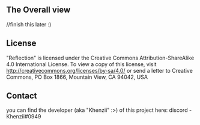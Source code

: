 ## The Overall view
//finish this later :)

## License

"Reflection" is licensed under the Creative Commons Attribution-ShareAlike 4.0 International License. To view a copy of this license, visit http://creativecommons.org/licenses/by-sa/4.0/ or send a letter to Creative Commons, PO Box 1866, Mountain View, CA 94042, USA

## Contact

you can find the developer (aka "Khenzii" :>) of this project here: discord - Khenzii#0949
